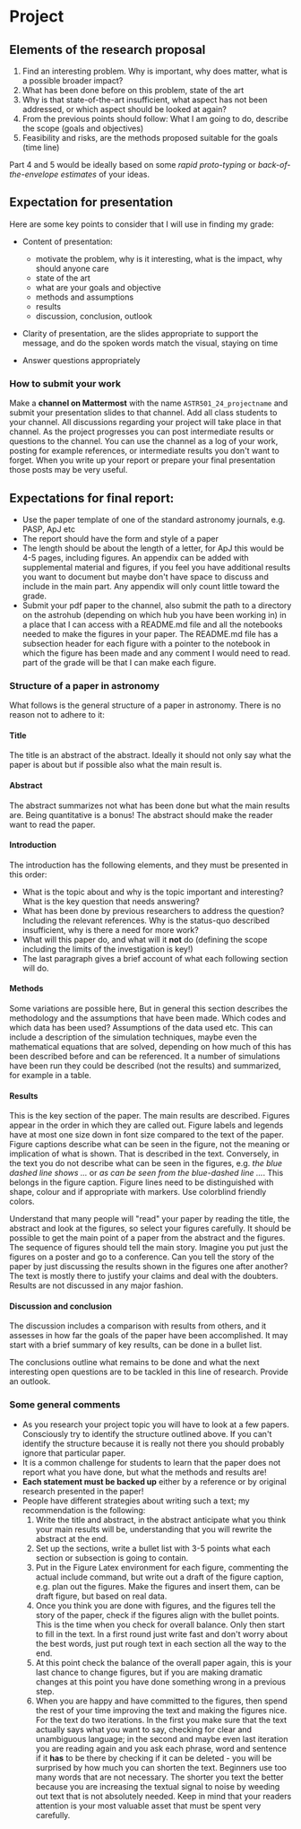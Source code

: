 

# Project



## Elements of the research proposal

1. Find an interesting problem. Why is important, why does matter, what is a possible broader impact?
2. What has been done before on this problem, state of the art
3. Why is that state-of-the-art insufficient, what aspect has not been addressed, or which aspect should be looked at again?
4. From the previous points should follow: What I am going to do, describe the scope (goals and objectives)
5. Feasibility and risks, are the methods proposed suitable for the goals (time line)

Part 4 and 5 would be ideally based on some _rapid proto-typing_ or *back-of-the-envelope estimates* of your ideas. 



## Expectation for presentation

Here are some key points to consider that I will use in finding my grade:

* Content of presentation:
   - motivate the problem, why is it interesting, what is the impact, why should anyone care
   - state of the art
   - what are your goals and objective
   - methods and assumptions
   - results
   - discussion, conclusion, outlook
   
* Clarity of presentation, are the slides appropriate to support the message, and do the spoken words match the visual, staying on time

* Answer questions appropriately

### How to submit your work

Make a **channel on Mattermost** with the name `ASTR501_24_projectname` and submit your presentation slides to that channel. Add all class students to your channel. All discussions regarding your project will take place in that channel. As the project progresses you can post intermediate results or questions to the channel. You can use the channel as a log of your work, posting for example references, or intermediate results you don't want to forget. When you write up your report or prepare your final presentation those posts may be very useful. 

## Expectations for final report:

* Use the paper template of one of the standard astronomy journals, e.g. PASP, ApJ etc
* The report should have the form and style of a paper
* The length should be about the length of a letter, for ApJ this would be 4-5 pages, including figures. An appendix can be added with supplemental material and figures, if you feel you have additional results you want to document but maybe don't have space to discuss and include in the main part. Any appendix will only count little toward the grade. 
* Submit your pdf paper to the channel, also submit the path to a directory on the astrohub (depending on which hub you have been working in) in a place that I can access with a README.md file and all the notebooks needed to make the figures in your paper. The README.md file has a subsection header for each figure with a pointer to the notebook in which the figure has been made and any comment I would need to read. part of the grade will be that I can make each figure. 



### Structure of a paper in astronomy

What follows is the general structure of a paper in astronomy. There is no reason not to adhere to it:

#### Title
The title is an abstract of the abstract. Ideally it should not only say what the paper is about but if possible also what the main result is. 

#### Abstract
The abstract summarizes not what has been done but what the main results are. Being quantitative is a bonus! The abstract should make the reader want to read the paper.

#### Introduction
The introduction has the following elements, and they must be presented in this order:
* What is the topic about and why is the topic important and interesting? What is the key question that needs answering?
* What has been done by previous researchers to address the question? Including the relevant references. Why is the status-quo described insufficient, why is there a need for more work?
* What will this paper do, and what will it **not** do (defining the scope including the limits of the investigation is key!)
* The last paragraph gives a brief account of what each following section will do.

#### Methods
Some variations are possible here, But in general this section describes the methodology and the assumptions that have been made. Which codes and which data has been used? Assumptions of the data used etc.  This can include a description of  the simulation techniques, maybe even the mathematical equations that are solved, depending on how much of this has been described before and can be referenced. It a number of simulations have been run they could be described (not the results) and summarized, for example in a table.

#### Results
This is the key section of the paper. The main results are described. Figures appear in the order in which they are called out. Figure labels and legends have at most one size down in font size compared to the text of the paper. Figure captions describe what can be seen in the figure, not the meaning or implication of what is shown. That is described in the text. Conversely, in the text you do not describe what can be seen in the figures, e.g. _the blue dashed line shows ..._ or _as can be seen from the blue-dashed line ..._. This belongs in the figure caption. Figure lines need to be distinguished with shape, colour and if appropriate with markers. Use colorblind friendly colors. 

Understand that many people will "read" your paper by reading the title, the abstract and look at the figures, so select your figures carefully. It should be possible to get the main point of a paper from the abstract and the figures. The sequence of figures should tell the main story. Imagine you put just the figures on a poster and go to a conference. Can you tell the story of the paper by just discussing the results shown in the figures one after another? The text is mostly there to justify your claims and deal with the doubters. Results are not discussed in any major fashion. 

#### Discussion and conclusion
The discussion includes a comparison with results from others, and it assesses in how far the goals of the paper have been accomplished. It may start with a brief summary of key results, can be done in a bullet list.

The conclusions outline what remains to be done and what the next interesting open questions are to be tackled in this line of research. Provide an outlook.

### Some general comments
*  As you research your project topic you will have to look at a few papers. Consciously try to identify the structure outlined above. If you can't identify the structure because it is really not there you should probably ignore that particular paper.
*  It is a common challenge for students to learn that the paper does not report what you have done, but what the methods and results are! 
* **Each statement must be backed up** either by a reference or by original research presented in the paper!
* People have different strategies about writing such a text; my recommendation is the following:
  1. Write the title and abstract, in the abstract anticipate what you think your main results will be, understanding that you will rewrite the abstract at the end.
  2. Set up the sections, write a bullet list with 3-5 points what each section or subsection is going to contain.
  3. Put in the Figure Latex environment for each figure, commenting the actual include command, but write out a draft of the figure caption, e.g. plan out the figures. Make the figures and insert them, can be draft figure, but based on real data.
  4. Once you think you are done with figures, and the figures tell the story of the paper, check if the figures align with the bullet points. This is the time when you check for overall balance. Only then start to fill in the text. In a first round just write fast and don't worry about the best words, just put rough text in each section all the way to the end. 
  5. At this point check the balance of the overall paper again, this is your last chance to change figures, but if you are making dramatic changes at this point you have done something wrong in a previous step.
  6. When you are happy and have committed to the figures, then spend the rest of your time improving the text and making the figures nice. For the text do two iterations. In the first you make sure that the text actually says what you want to say, checking for clear and unambiguous language; in the second and maybe even last iteration you are reading again and you ask each phrase, word and sentence if it **has** to be there by checking if it can be deleted - you will be surprised by how much you can shorten the text. Beginners use too many words that are not necessary. The shorter you text the better because you are increasing the textual signal to noise by weeding out text that is not absolutely needed. Keep in mind that your readers attention is your most valuable asset that must be spent very carefully. 

